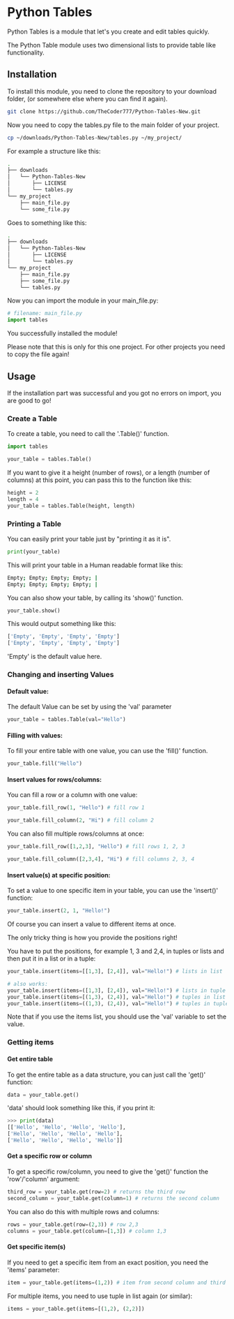 # Python Tables

Python Tables is a module that let's you create and edit tables quickly. 

The Python Table module uses two dimensional lists to provide table like functionality.



## Installation

To install this module, you need to clone the repository to your download folder, (or somewhere else where you can find it again).

```bash
git clone https://github.com/TheCoder777/Python-Tables-New.git
```

 Now you need to copy the tables.py file to the main folder of your project.

```bash
cp ~/downloads/Python-Tables-New/tables.py ~/my_project/
```

For example a structure like this:

```bash
.
├── downloads
│   └── Python-Tables-New
│       ├── LICENSE
│       └── tables.py
└── my_project
    ├── main_file.py
    └── some_file.py
```

Goes to something like this:
```bash
.
├── downloads
│   └── Python-Tables-New
│       ├── LICENSE
│       └── tables.py
└── my_project
    ├── main_file.py
    ├── some_file.py
    └── tables.py
```


Now you can import the module in your main_file.py:

```python
# filename: main_file.py
import tables
```

You successfully installed the module!

Please note that this is only for this one project. For other projects you need to copy the file again!



## Usage

If the installation part was successful and you got no errors on import, you are good to go!



### Create a Table

To create a table, you need to call the '.Table()' function.

```python
import tables

your_table = tables.Table()
```

If you want to give it a height (number of rows), or a length (number of columns) at this point, you can pass this to the function like this:

```python
height = 2
length = 4
your_table = tables.Table(height, length)
```



### Printing a Table

You can easily print your table just by "printing it as it is".

```python
print(your_table)
```

This will print your table in a Human readable format like this:

```bash
Empty; Empty; Empty; Empty; |
Empty; Empty; Empty; Empty; |
```



You can also show your table, by calling its 'show()' function.

```python
your_table.show()
```

This would output something like this:

```python
['Empty', 'Empty', 'Empty', 'Empty']
['Empty', 'Empty', 'Empty', 'Empty']
```

'Empty' is the default value here.



### Changing and inserting Values

#### Default value:

The default Value can be set by using the 'val' parameter

```python
your_table = tables.Table(val="Hello")
```



#### Filling with values:

To fill your entire table with one value, you can use the 'fill()' function.

```python
your_table.fill("Hello")
```



#### Insert values for rows/columns:

You can fill a row or a column with one value:

```python
your_table.fill_row(1, "Hello") # fill row 1

your_table.fill_column(2, "Hi") # fill column 2
```

You can also fill multiple rows/columns at once:

```python
your_table.fill_row([1,2,3], "Hello") # fill rows 1, 2, 3

your_table.fill_column([2,3,4], "Hi") # fill columns 2, 3, 4
```



#### Insert value(s) at specific position:

To set a value to one specific item in your table, you can use the 'insert()' function:

```python
your_table.insert(2, 1, "Hello!")
```

Of course you can insert a value to different items at once.

The only tricky thing is how you provide the positions right!

You have to put the positions, for example 1, 3 and 2,4, in tuples or lists and then put it in a list or in a tuple:

```python
your_table.insert(items=[[1,3], [2,4]], val="Hello!") # lists in list

# also works:
your_table.insert(items=([1,3], [2,4]), val="Hello!") # lists in tuple
your_table.insert(items=[(1,3), (2,4)], val="Hello!") # tuples in list
your_table.insert(items=((1,3), (2,4)), val="Hello!") # tuples in tuple

```

Note that if you use the items list, you should use the 'val' variable to set the value.



### Getting items

#### Get entire table

To get the entire table as a data structure, you can just call the 'get()' function:

```python
data = your_table.get()
```

'data' should look something like this, if you print it:

```python
>>> print(data)
[['Hello', 'Hello', 'Hello', 'Hello'],
['Hello', 'Hello', 'Hello', 'Hello'],
['Hello', 'Hello', 'Hello', 'Hello']]
```

#### Get a specific row or column

To get a specific row/column, you need to give the 'get()' function the 'row'/'column' argument:

```python
third_row = your_table.get(row=2) # returns the third row
second_column = your_table.get(column=1) # returns the second column
```

You can also do this with multiple rows and columns:

```python
rows = your_table.get(row=(2,3)) # row 2,3
columns = your_table.get(column=[1,3]) # column 1,3
```

#### Get specific item(s)

If you need to get a specific item from an exact position, you need the 'items' parameter:

```python
item = your_table.get(items=(1,2)) # item from second column and third row
```

For multiple items, you need to use tuple in list again (or similar):

```python
items = your_table.get(items=[(1,2), (2,2)])
```

